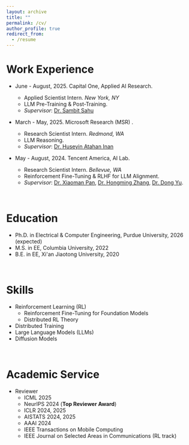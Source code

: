```yaml
---
layout: archive
title: ""
permalink: /cv/
author_profile: true
redirect_from:
  - /resume
---
```


Work Experience
======
* June - August, 2025.  Capital One, Applied AI Research.
  * Applied Scientist Intern.  *New York, NY*
  * LLM Pre-Training & Post-Training.
  * *Supervisor*: [Dr. Sambit Sahu](https://scholar.google.com/citations?user=lhCvmjkAAAAJ&hl=en)

* March - May, 2025.  Microsoft Research (MSR) <i class="fa-brands fa-windows"></i>.
  * Research Scientist Intern.  *Redmond, WA*
  * LLM Reasoning.
  * *Supervisor*: [Dr. Huseyin Atahan Inan](https://www.microsoft.com/en-us/research/people/huinan/)

* May - August, 2024.  Tencent America, AI Lab.
  * Research Scientist Intern.  *Bellevue, WA*
  * Reinforcement Fine-Tuning & RLHF for LLM Alignment.
  * *Supervisor*: [Dr. Xiaoman Pan](https://scholar.google.com/citations?user=tRPF03IAAAAJ), [Dr. Hongming Zhang](https://scholar.google.com/citations?user=i5ETuuQAAAAJ), [Dr. Dong Yu](https://scholar.google.com/citations?hl=en&user=tMY31_gAAAAJ&view_op=list_works&sortby=pubdate).

<br>

Education
======
* Ph.D. in Electrical & Computer Engineering, Purdue University, 2026 (expected)
* M.S. in EE, Columbia University, 2022
* B.E. in EE, Xi'an Jiaotong University, 2020

<br>

Skills
======
* Reinforcement Learning (RL)
  * Reinforcement Fine-Tuning for Foundation Models
  * Distributed RL Theory
* Distributed Training
* Large Language Models (LLMs)
* Diffusion Models

<br>

Academic Service
======
* Reviewer
  * ICML 2025
  * NeurIPS 2024 (**Top Reviewer Award**)
  * ICLR 2024, 2025
  * AISTATS 2024, 2025
  * AAAI 2024
  * IEEE Transactions on Mobile Computing
  * IEEE Journal on Selected Areas in Communications (RL track)


<head> 
    <script defer src="https://use.fontawesome.com/releases/v5.0.13/js/all.js"></script> 
    <script defer src="https://use.fontawesome.com/releases/v5.0.13/js/v4-shims.js"></script> 
</head> 
<link rel="stylesheet" href="https://use.fontawesome.com/releases/v5.0.13/css/all.css">
